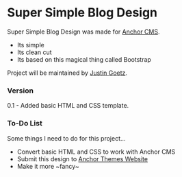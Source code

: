 # Super Simple Blog Design

Super Simple Blog Design was made for [Anchor CMS](http://anchorcms.com/).
  - Its simple
  - Its clean cut
  - Its based on this magical thing called Bootstrap

Project will be maintained by [Justin Goetz](https://www.justingoetz.net).



### Version
0.1 - Added basic HTML and CSS template.

### To-Do List

Some things I need to do for this project...
* Convert basic HTML and CSS to work with Anchor CMS
* Submit this design to [Anchor Themes Website](http://anchorthemes.com/)
* Make it more ~fancy~

